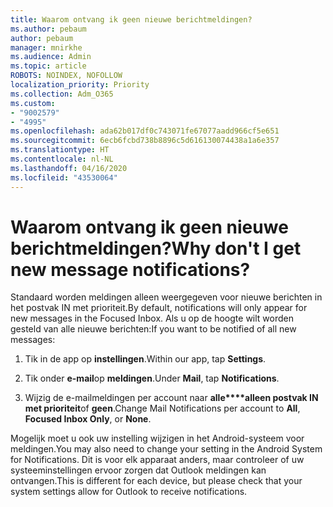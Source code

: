 ```yaml
---
title: Waarom ontvang ik geen nieuwe berichtmeldingen?
ms.author: pebaum
author: pebaum
manager: mnirkhe
ms.audience: Admin
ms.topic: article
ROBOTS: NOINDEX, NOFOLLOW
localization_priority: Priority
ms.collection: Adm_O365
ms.custom:
- "9002579"
- "4995"
ms.openlocfilehash: ada62b017df0c743071fe67077aadd966cf5e651
ms.sourcegitcommit: 6ecb6fcbd738b8896c5d616130074438a1a6e357
ms.translationtype: HT
ms.contentlocale: nl-NL
ms.lasthandoff: 04/16/2020
ms.locfileid: "43530064"
---
```

# <a name="why-dont-i-get-new-message-notifications"></a><span data-ttu-id="7fe86-102">Waarom ontvang ik geen nieuwe berichtmeldingen?</span><span class="sxs-lookup"><span data-stu-id="7fe86-102">Why don't I get new message notifications?</span></span>

<span data-ttu-id="7fe86-103">Standaard worden meldingen alleen weergegeven voor nieuwe berichten in het postvak IN met prioriteit.</span><span class="sxs-lookup"><span data-stu-id="7fe86-103">By default, notifications will only appear for new messages in the Focused Inbox.</span></span> <span data-ttu-id="7fe86-104">Als u op de hoogte wilt worden gesteld van alle nieuwe berichten:</span><span class="sxs-lookup"><span data-stu-id="7fe86-104">If you want to be notified of all new messages:</span></span>

1. <span data-ttu-id="7fe86-105">Tik in de app op **instellingen**.</span><span class="sxs-lookup"><span data-stu-id="7fe86-105">Within our app, tap **Settings**.</span></span>

2. <span data-ttu-id="7fe86-106">Tik onder **e-mail**op **meldingen**.</span><span class="sxs-lookup"><span data-stu-id="7fe86-106">Under **Mail**, tap **Notifications**.</span></span>

3. <span data-ttu-id="7fe86-107">Wijzig de e-mailmeldingen per account naar **alle\*\*\*\*alleen postvak IN met prioriteit**of **geen**.</span><span class="sxs-lookup"><span data-stu-id="7fe86-107">Change Mail Notifications per account to **All**, **Focused Inbox Only**, or **None**.</span></span>

<span data-ttu-id="7fe86-108">Mogelijk moet u ook uw instelling wijzigen in het Android-systeem voor meldingen.</span><span class="sxs-lookup"><span data-stu-id="7fe86-108">You may also need to change your setting in the Android System for Notifications.</span></span> <span data-ttu-id="7fe86-109">Dit is voor elk apparaat anders, maar controleer of uw systeeminstellingen ervoor zorgen dat Outlook meldingen kan ontvangen.</span><span class="sxs-lookup"><span data-stu-id="7fe86-109">This is different for each device, but please check that your system settings allow for Outlook to receive notifications.</span></span>
